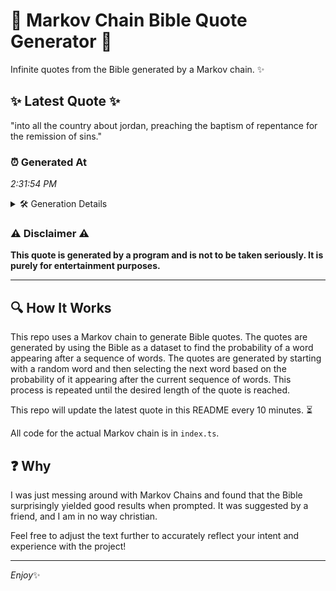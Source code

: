 # 📖 Markov Chain Bible Quote Generator 📖

Infinite quotes from the Bible generated by a Markov chain. ✨

## ✨ Latest Quote ✨
"into all the country about jordan, preaching the baptism of repentance for the remission of sins."

### ⏰ Generated At
*2:31:54 PM*

<details>
    <summary>🛠️ Generation Details</summary>
    <p>
        <strong>🌱 Seed:</strong> into<br>
        <strong>🔄 Iterations:</strong> 15<br>
        <strong>📜 Context History:</strong><br>[ into ]: all<br>[ into, all ]: the<br>[ into, all, the ]: country<br>[ into, all, the, country ]: about<br>[ into, all, the, country, about ]: jordan,<br>[ into, all, the, country, about, jordan, ]: preaching<br>[ all, the, country, about, jordan,, preaching ]: the<br>[ the, country, about, jordan,, preaching, the ]: baptism<br>[ country, about, jordan,, preaching, the, baptism ]: of<br>[ about, jordan,, preaching, the, baptism, of ]: repentance<br>[ jordan,, preaching, the, baptism, of, repentance ]: for<br>[ preaching, the, baptism, of, repentance, for ]: the<br>[ the, baptism, of, repentance, for, the ]: remission<br>[ baptism, of, repentance, for, the, remission ]: of<br>[ of, repentance, for, the, remission, of ]: sins.<br>
    </p>
</details>

### ⚠️ Disclaimer ⚠️
**This quote is generated by a program and is not to be taken seriously. It is purely for entertainment purposes.**

---

## 🔍 How It Works

This repo uses a Markov chain to generate Bible quotes. The quotes are generated by using the Bible as a dataset to find the probability of a word appearing after a sequence of words. The quotes are generated by starting with a random word and then selecting the next word based on the probability of it appearing after the current sequence of words. This process is repeated until the desired length of the quote is reached.

This repo will update the latest quote in this README every 10 minutes. ⏳

All code for the actual Markov chain is in `index.ts`.

## ❓ Why

I was just messing around with Markov Chains and found that the Bible surprisingly yielded good results when prompted. 
It was suggested by a friend, and I am in no way christian.

Feel free to adjust the text further to accurately reflect your intent and experience with the project!

---

*Enjoy*✨
